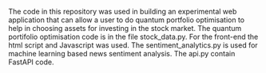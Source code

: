 The code in this repository was used in building an experimental web application that can allow a user to do quantum portfolio optimisation to help in choosing assets for investing in the stock market.
The quantum portifolio optimisation code is in the file stock_data.py. For the front-end the html script and Javascript was used. The sentiment_analytics.py is used for machine learning based news sentiment analysis.
The api.py contain FastAPI code. 
